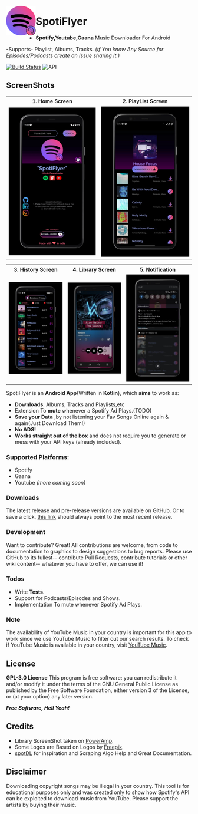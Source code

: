 <a href="https://github.com/Shabinder/SpotiFlyer"><img src="https://github.com/Shabinder/SpotiFlyer/blob/master/app/SpotifyDownload.png" align="left" height="80" width="80" ></a>

# SpotiFlyer
- **Spotify,Youtube,Gaana** Music Downloader For Android

-Supports- Playlist, Albums, Tracks. _(If You know Any Source for Episodes/Podcasts create an Issue sharing It.)_

[![Build Status](https://github.com/Shabinder/SpotiFlyer/blob/master/app/build_passing.svg)](https://github.com/Shabinder/SpotiFlyer/releases)
![API](https://img.shields.io/badge/API-22%2B-brightgreen.svg)



## ScreenShots 
<table style="width:100%">
  <tr>
    <th>1. Home Screen</th>
    <th>2. PlayList Screen</th> 
  </tr>
  <tr>
    <td><img src="ScreenShots/HomeScreen.png"/></td>
    <td><img src="ScreenShots/PlayList.png"/></td> 
  </tr>
</table>

<table style="width:100%">
  <tr>
    <th>3. History Screen</th>
    <th>4. Library Screen</th> 
    <th>5. Notification </th> 
  </tr>
  <tr>
    <td><img src="ScreenShots/DownloadHistory.png"/></td>
    <td><img src="ScreenShots/LibraryScreen2.jpg"/></td> 
    <td><img src="ScreenShots/Notification.png"/></td> 
  </tr>
</table>



SpotiFlyer is an **Android App**(Written in **Kotlin**), which **aims** to work as:
  - **Downloads**: Albums, Tracks and Playlists,etc 
  - Extension To **mute** whenever a Spotify Ad Plays.(TODO)
  - **Save your Data** ,by not listening your Fav Songs Online again & again(Just Download Them!)
  - **No ADS!** 
  - **Works straight out of the box** and does not require you to generate or mess with your API keys (already included).
  
### Supported Platforms:
- Spotify
- Gaana
- Youtube
_(more coming soon)_

### Downloads
The latest release and pre-release versions are available on GitHub.
Or to save a click, [this link](https://github.com/Shabinder/SpotiFlyer/releases/latest) should always point to the most recent release.

### Development
Want to contribute? Great!
All contributions are welcome, from code to documentation to graphics to design suggestions to bug reports. Please use GitHub to its fullest-- contribute Pull Requests, contribute tutorials or other wiki content-- whatever you have to offer, we can use it!

### Todos
 - Write **Tests**.
 - Support for Podcasts/Episodes and Shows.
 - Implementation To mute whenever Spotify Ad Plays.
 
### Note
The availability of YouTube Music in your country is important for this app to work since we use YouTube Music to filter out our search results.
To check if YouTube Music is available in your country, visit [YouTube Music](https://music.youtube.com).

License
----
**GPL-3.0 License**
This program is free software: you can redistribute it and/or modify it under the terms of the GNU General Public License as published by the Free Software Foundation, either version 3 of the License, or (at your option) any later version.

***Free Software, Hell Yeah!***


Credits
----
 - Library ScreenShot taken on [PowerAmp](https://play.google.com/store/apps/details?id=com.maxmpz.audioplayer&hl=en_IN).
 - Some Logos are Based on Logos by [Freepik](https://www.freepik.com/).
 - [spotDL](https://github.com/spotDL/spotify-downloader) for inspiration and Scraping Algo Help and Great Documentation.
  
  
Disclaimer
----
Downloading copyright songs may be illegal in your country. This tool is for educational purposes only and was created only to show how Spotify's API can be exploited to download music from YouTube. Please support the artists by buying their music.
